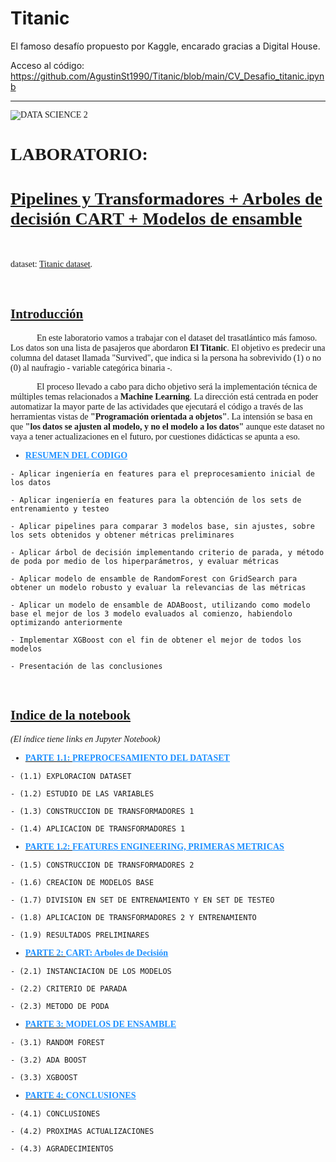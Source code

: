 # Titanic
El famoso desafío propuesto por Kaggle, encarado gracias a Digital House.

Acceso al código: https://github.com/AgustinSt1990/Titanic/blob/main/CV_Desafio_titanic.ipynb

<font face='Arial Narrow'>

-------
    
![DATA SCIENCE 2](https://user-images.githubusercontent.com/95892143/171273667-a370cf8a-d3b5-4d30-87ee-450e1dae1ab4.png)

# LABORATORIO: 

# <u>Pipelines y Transformadores + Arboles de decisión CART + Modelos de ensamble</u>

<br>
    
dataset: [Titanic dataset](http://www.kaggle.com/c/titanic-gettingStarted/data).

<br>

## <u>Introducción</u>

&nbsp;&nbsp;&nbsp;&nbsp;&nbsp;&nbsp;&nbsp;&nbsp;&nbsp;&nbsp;&nbsp;&nbsp;En este laboratorio vamos a trabajar con el dataset del trasatlántico más famoso. Los datos son una lista de pasajeros que abordaron **El Titanic**. El objetivo es predecir una columna del dataset llamada "Survived", que indica si la persona ha sobrevivido (1) o no (0) al naufragio - variable categórica binaria -.
    
&nbsp;&nbsp;&nbsp;&nbsp;&nbsp;&nbsp;&nbsp;&nbsp;&nbsp;&nbsp;&nbsp;&nbsp;El proceso llevado a cabo para dicho objetivo será la implementación técnica de múltiples temas relacionados a **Machine Learning**. La dirección está centrada en poder automatizar la mayor parte de las actividades que ejecutará el código a través de las herramientas vistas de **"Programación orientada a objetos"**. La intensión se basa en que **"los datos se ajusten al modelo, y no el modelo a los datos"** aunque este dataset no vaya a tener actualizaciones en el futuro, por cuestiones didácticas se apunta a eso.

  
    
- <font color='DodgerBlue' face='Arial Narrow'><b><u>RESUMEN DEL CODIGO</u></b></font>
<font face='Arial Narrow'>
    
    - Aplicar ingeniería en features para el preprocesamiento inicial de los datos 
    
    - Aplicar ingeniería en features para la obtención de los sets de entrenamiento y testeo
    
    - Aplicar pipelines para comparar 3 modelos base, sin ajustes, sobre los sets obtenidos y obtener métricas preliminares
    
    - Aplicar árbol de decisión implementando criterio de parada, y método de poda por medio de los hiperparámetros, y evaluar métricas
    
    - Aplicar modelo de ensamble de RandomForest con GridSearch para obtener un modelo robusto y evaluar la relevancias de las métricas
    
    - Aplicar un modelo de ensamble de ADABoost, utilizando como modelo base el mejor de los 3 modelo evaluados al comienzo, habiendolo optimizando anteriormente
    
    - Implementar XGBoost con el fin de obtener el mejor de todos los modelos
    
    - Presentación de las conclusiones

<br>

<a id="indice_notebook"></a> 

<font face='Arial Narrow'>

## <u>Indice de la notebook</u>

*(El índice tiene links en Jupyter Notebook)*  


- [<font color='DodgerBlue' face='Arial Narrow'><b>PARTE 1.1: <u>PREPROCESAMIENTO DEL DATASET</u></b></font>](#p1)
<font face='Arial Narrow'>
    
    - (1.1) EXPLORACION DATASET 
    
    - (1.2) ESTUDIO DE LAS VARIABLES 
    
    - (1.3) CONSTRUCCION DE TRANSFORMADORES 1 
    
    - (1.4) APLICACION DE TRANSFORMADORES 1 




- [<font color='DodgerBlue' face='Arial Narrow'><b>PARTE 1.2: <u>FEATURES ENGINEERING, PRIMERAS METRICAS</u></b></font>](#p11)
<font face='Arial Narrow'>
    
    - (1.5) CONSTRUCCION DE TRANSFORMADORES 2 
    
    - (1.6) CREACION DE MODELOS BASE 
    
    - (1.7) DIVISION EN SET DE ENTRENAMIENTO Y EN SET DE TESTEO
    
    - (1.8) APLICACION DE TRANSFORMADORES 2 Y ENTRENAMIENTO
    
    - (1.9) RESULTADOS PRELIMINARES 

  


- [<font color='DodgerBlue' face='Arial Narrow'><b>PARTE 2: <u>CART: Arboles de Decisión</u></b></font>](#p2)
<font face='Arial Narrow'>
    
    - (2.1) INSTANCIACION DE LOS MODELOS 
    
    - (2.2) CRITERIO DE PARADA
    
    - (2.3) METODO DE PODA 
    



- [<font color='DodgerBlue' face='Arial Narrow'><b>PARTE 3: <u>MODELOS DE ENSAMBLE</u></b></font>](#p3)
<font face='Arial Narrow'>

    - (3.1) RANDOM FOREST
    
    - (3.2) ADA BOOST 
    
    - (3.3) XGBOOST 
    
  


- [<font color='DodgerBlue' face='Arial Narrow'><b>PARTE 4: <u>CONCLUSIONES</u></b></font>](#p4)
<font face='Arial Narrow'>

    - (4.1) CONCLUSIONES
    
    - (4.2) PROXIMAS ACTUALIZACIONES
    
    - (4.3) AGRADECIMIENTOS 
    
<br><br>
